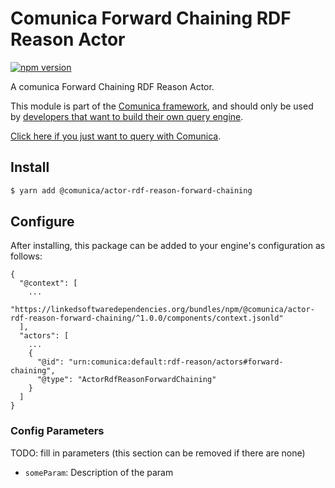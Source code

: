 # Comunica Forward Chaining RDF Reason Actor

[![npm version](https://badge.fury.io/js/%40comunica%2Factor-rdf-reason-forward-chaining.svg)](https://www.npmjs.com/package/@comunica/actor-rdf-reason-forward-chaining)

A comunica Forward Chaining RDF Reason Actor.

This module is part of the [Comunica framework](https://github.com/comunica/comunica),
and should only be used by [developers that want to build their own query engine](https://comunica.dev/docs/modify/).

[Click here if you just want to query with Comunica](https://comunica.dev/docs/query/).

## Install

```bash
$ yarn add @comunica/actor-rdf-reason-forward-chaining
```

## Configure

After installing, this package can be added to your engine's configuration as follows:
```text
{
  "@context": [
    ...
    "https://linkedsoftwaredependencies.org/bundles/npm/@comunica/actor-rdf-reason-forward-chaining/^1.0.0/components/context.jsonld"  
  ],
  "actors": [
    ...
    {
      "@id": "urn:comunica:default:rdf-reason/actors#forward-chaining",
      "@type": "ActorRdfReasonForwardChaining"
    }
  ]
}
```

### Config Parameters

TODO: fill in parameters (this section can be removed if there are none)

* `someParam`: Description of the param
